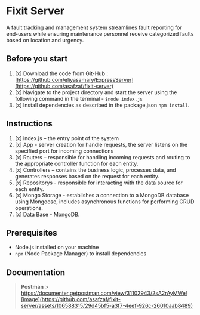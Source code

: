 # Fixit Server

A fault tracking and management system streamlines fault reporting for end-users while ensuring maintenance personnel receive categorized faults based on location and urgency.

## Before you start

1. [x] Download the code from Git-Hub : [https://github.com/eliyasamary/ExpressServer](https://github.com/asafzaf/fixit-server)
2. [x] Navigate to the project directory and start the server using the following command in the terminal - `$node index.js`
3. [x] Install dependencies as described in the package.json `npm install`.

## Instructions

1. [x] index.js – the entry point of the system
2. [x] App - server creation for handle requests, the server listens on the specified port for incoming connections
3. [x] Routers – responsible for handling incoming requests and routing to the appropriate controller function for each entity.
4. [x] Controllers – contains the business logic, processes data, and generates responses based on the request for each entity.
5. [x] Repositorys - responsible for interacting with the data source for each entity.
6. [x] Mongo Storage - establishes a connection to a MongoDB database using Mongoose, includes asynchronous functions for performing CRUD operations.
7. [x] Data Base - MongoDB.

## Prerequisites

- Node.js installed on your machine
- `npm` (Node Package Manager) to install dependencies

## Documentation

> **Postman** > https://documenter.getpostman.com/view/31102943/2sA2rAyMWe![image](https://github.com/asafzaf/fixit-server/assets/106588315/29d45bf5-a3f7-4eef-926c-26010aab8489)

